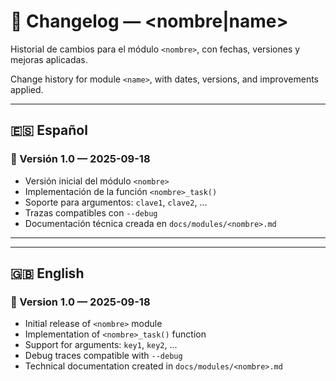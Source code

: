 # 📜 Changelog — <nombre|name>

Historial de cambios para el módulo `<nombre>`, con fechas, versiones y mejoras aplicadas.

Change history for module `<name>`, with dates, versions, and improvements applied.

---

## 🇪🇸 Español

### 🧩 Versión 1.0 — 2025-09-18
- Versión inicial del módulo `<nombre>`
- Implementación de la función `<nombre>_task()`
- Soporte para argumentos: `clave1`, `clave2`, ...
- Trazas compatibles con `--debug`
- Documentación técnica creada en `docs/modules/<nombre>.md`

---
---

## 🇬🇧 English

### 🧩 Version 1.0 — 2025-09-18
- Initial release of `<nombre>` module
- Implementation of `<nombre>_task()` function
- Support for arguments: `key1`, `key2`, ...
- Debug traces compatible with `--debug`
- Technical documentation created in `docs/modules/<nombre>.md`
